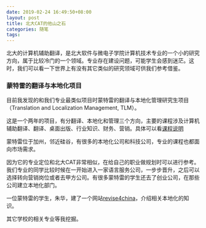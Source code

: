 ```yaml
---
date: 2019-02-24 16:49:50+08:00
layout: post
title: 北大CAT的他山之石
categories: 随笔
tags: 
---
```


北大的计算机辅助翻译，是北大软件与微电子学院计算机技术专业的一个小的研究方向，属于比较冷门的一个领域。专业存在建设问题，可能学生会感到迷茫。这时，我们可以看一下世界上有没有其它类似的研究领域可供我们参考借鉴。

### 蒙特雷的翻译与本地化项目

目前我发现的和我们专业最类似项目时蒙特雷的翻译与本地化管理研究生项目（Translation and Localization Management, TLM）。

这是一个两年的项目，有分翻译、本地化和管理三个方向，主要的课程涉及计算机辅助翻译、翻译、桌面出版、行业知识、财务、营销。具体可以看[课程说明](https://www.middlebury.edu/institute/academics/degree-programs/translation-localization-management/curriculum)

蒙特雷位于加州，邻近硅谷，有很多的本地化公司和科技公司，专业的课程也都面向市场需求。

因为它的专业定位和北大CAT非常相似，在给自己的职业做规划时可以进行参考。我们专业的同学比较时候在一开始进入一家语言服务公司，一步步晋升，之后可以选择转向营销岗位或者去甲方公司。有很多蒙特雷的学生还去了创业公司，在那些公司建立本地化部门。

一位蒙特雷的学生，朱华，建了一个网站[revise4china](http://revise4china.com/)，介绍相关本地化的知识。

其它学校的相关专业等我挖掘。



